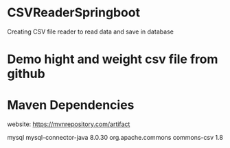 # CSVReaderSpringboot
Creating CSV file reader to read data and save in database


# Demo hight and weight csv file from github
<script src="https://gist.github.com/nstokoe/7d4717e96c21b8ad04ec91f361b000cb.js"></script>


# Maven Dependencies
website: https://mvnrepository.com/artifact

<!-- https://mvnrepository.com/artifact/mysql/mysql-connector-java -->
<dependency>
    <groupId>mysql</groupId>
    <artifactId>mysql-connector-java</artifactId>
    <version>8.0.30</version>
</dependency>

<!-- https://mvnrepository.com/artifact/org.apache.commons/commons-csv -->
<dependency>
    <groupId>org.apache.commons</groupId>
    <artifactId>commons-csv</artifactId>
    <version>1.8</version>
</dependency>

